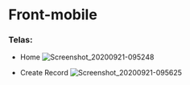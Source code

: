 # Front-mobile

### Telas:

 - Home
![Screenshot_20200921-095248](https://user-images.githubusercontent.com/33720962/93770240-51210f80-fbf2-11ea-867b-d5c1618536fd.png)

 - Create Record
 ![Screenshot_20200921-095625](https://user-images.githubusercontent.com/33720962/93769792-b9232600-fbf1-11ea-93e2-3d898e9d9335.png)
